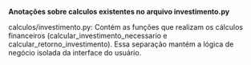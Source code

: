 **Anotações sobre calculos existentes no arquivo investimento.py**

calculos/investimento.py: 
    Contém as funções que realizam os cálculos financeiros (calcular_investimento_necessario e calcular_retorno_investimento). Essa separação mantém a lógica de negócio isolada da interface do usuário.
